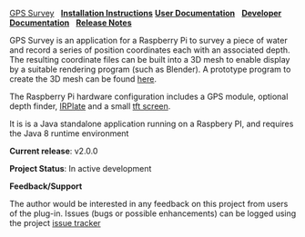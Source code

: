 [GPS Survey](index.html)&nbsp;&nbsp;
[**Installation Instructions**](install.html)
[**User Documentation**](user.html)&nbsp;&nbsp;
[**Developer Documentation**](developer.html)&nbsp;&nbsp;
[**Release Notes**](release.html)

GPS Survey is an application for a Raspberry Pi to survey a piece of water and record
a series of position coordinates each with an associated depth. The resulting coordinate
files can be built into a 3D mesh to enable display by a suitable rendering program
(such as Blender). A prototype program to create the 3D mesh can be found
[here](http://www.theretiredprogrammer.uk/createmesh). 

The Raspberry Pi hardware configuration includes a
GPS module, optional depth finder, [IRPlate](http://www.theretiredprogrammer.uk/irplate) and
 a small [tft screen](http://www.theretiredprogrammer.uk/tftserial). 

It is is a Java standalone application running on a Raspbery PI, and requires the Java
8 runtime environment
          
**Current release**: v2.0.0
                        
**Project Status**: In active development
  
**Feedback/Support**

The author would be interested in any feedback on this project
from users of the plug-in.  Issues (bugs or possible
enhancements) can be logged using the project
[issue tracker](https://github.com/The-Retired-Programmer/gpssurvey/issues)
